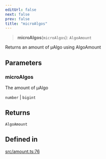 ```yaml
---
editUrl: false
next: false
prev: false
title: "microAlgos"
---
```


> **microAlgos**(`microAlgos`): `AlgoAmount`

Returns an amount of µAlgo using AlgoAmount

## Parameters

### microAlgos

The amount of µAlgo

`number` | `bigint`

## Returns

`AlgoAmount`

## Defined in

[src/amount.ts:76](https://github.com/algorandfoundation/algokit-utils-ts/blob/87156fe9637eca52c0bc9e840c5804088cb40974/src/amount.ts#L76)
